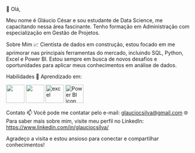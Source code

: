 👋 Olá,

Meu nome é Gláucio César e sou estudante de Data Science, me capacitando nessa área fascinante. Tenho formação em Administração com especialização em Gestão de Projetos.

Sobre Mim
📈 Cientista de dados em construção, estou focado em me aprimorar nas principais ferramentas do mercado, incluindo SQL, Python, Excel e Power BI. Estou sempre em busca de novos desafios e oportunidades para aplicar meus conhecimentos em análise de dados.

Habilidades
🔧 Aprendizado em:
<div diisplay="inline">
<img width="50" height="50" src="https://cdn.jsdelivr.net/gh/devicons/devicon@latest/icons/azuresqldatabase/azuresqldatabase-original.svg" /> 
<img width="50" height="50" src="https://cdn.jsdelivr.net/gh/devicons/devicon@latest/icons/python/python-original.svg" />
<img src="https://cdn-icons-png.flaticon.com/128/732/732220.png" loading="lazy" alt="excel " title="excel " width="50" height="50"> 
<img data-v-405f0b47="" srcset="https://img.icons8.com/?size=48&amp;id=qYfwpsRXEcpc&amp;format=png 1x, https://img.icons8.com/?size=96&amp;id=qYfwpsRXEcpc&amp;format=png 2x" width="50" height="50" alt="Power BI icon" class="loaded">
</div>  

          
Contato
📫 Você pode me contatar pelo e-mail: glauciocsilva@gmail.com
🌐 Para saber mais sobre mim, visite meu perfil no LinkedIn: https://www.linkedin.com/in/glauciocsilva/

Agradeço a visita e estou ansioso para conectar e compartilhar conhecimentos!

